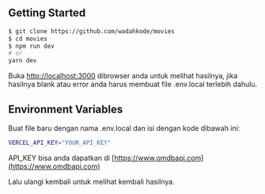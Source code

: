 ## Getting Started

```bash
$ git clone https://github.com/wadahkode/movies
$ cd movies
$ npm run dev
# or
yarn dev
```

Buka [http://localhost:3000](http://localhost:3000) dibrowser anda untuk melihat hasilnya, jika hasilnya blank atau error anda harus membuat file .env.local terlebih dahulu.

## Environment Variables

Buat file baru dengan nama .env.local dan isi dengan kode dibawah ini:

```bash
VERCEL_API_KEY="YOUR_API_KEY"
```

API_KEY bisa anda dapatkan di [https://www.omdbapi.com](https://www.omdbapi.com)

Lalu ulangi kembali untuk melihat kembali hasilnya.
